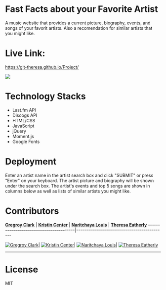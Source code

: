 # Fast Facts about your Favorite Artist

A music website that provides a current picture, biography, events, and songs of your favorit artists. Also a recomendation for similar artists that you might like.


# Live Link: 

https://git-theresa.github.io/Project/

![](http://g.recordit.co/JzfjfQKV5L.gif)



# Technology Stacks

- Last.fm API
- Discogs API
- HTML/CSS
- JavaScript
- jQuery
- Moment.js
- Google Fonts


# Deployment 

Enter an artist name in the artist search box and click "SUBMIT" or press "Enter" on your keyboard. The artist picture and biography will be shown under the search box. The artist's events and top 5 songs are shown in columns below as well as lists of similar artists you might like.


# Contributors

 <a href="https://github.com/gregroyclark " target="_blank">**Gregroy Clark**</a> |
 <a href="https://github.com/kristincenters " target="_blank">**Kristin Center**</a> |
 <a href="https://github.com/NKLouis " target="_blank">**Naritchaya Louis**</a> |
 <a href="https://github.com/git-theresa " target="_blank">**Theresa Eatherly**</a> 
 -----------------------------------------|---------------------------------------------

[![Gregroy Clark](https://avatars3.githubusercontent.com/u/60209065?s=100&v=4)](https://github.com/gregroyclark)|
[![Kristin Center](https://avatars0.githubusercontent.com/u/5201511?s=100&u=461ff279b018cfb15a30162bfd2e45f376926f25&v=4)](https://github.com/kristincenters)|
[![Naritchaya Louis](https://avatars1.githubusercontent.com/u/58704859?s=100&u=6adacae3bbfcc4293a859a3550492beb678318a9&v=4)](https://github.com/NKLouis)|
[![Theresa Eatherly](https://avatars3.githubusercontent.com/u/57425164?s=100&v=4)](https://github.com/git-theresa)

-----------------------------------------------------------------------------------------



# License
MIT

